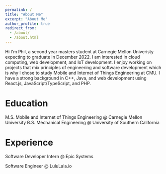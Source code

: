 ```yaml
---
permalink: /
title: "About Me"
excerpt: "About Me"
author_profile: true
redirect_from: 
  - /about/
  - /about.html
---
```


Hi I'm Phil, a second year masters student at Carnegie Mellon Univeristy expecting to graduate in December 2022. I am interested in cloud computing, web development, and IoT development. I enjoy working on projects that mix principles of engineering and software development which is why I chose to study Mobile and Internet of Things Engineering at CMU. I have a strong background in C++, Java, and web development using React.js, JavaScript/TypeScript, and PHP.

Education
======
M.S. Mobile and Internet of Things Engineering @ Carnegie Mellon University
B.S. Mechanical Engineering @ University of Southern California

Experience
======
Software Developer Intern @ Epic Systems

Software Engineer @ LuluLala.io
